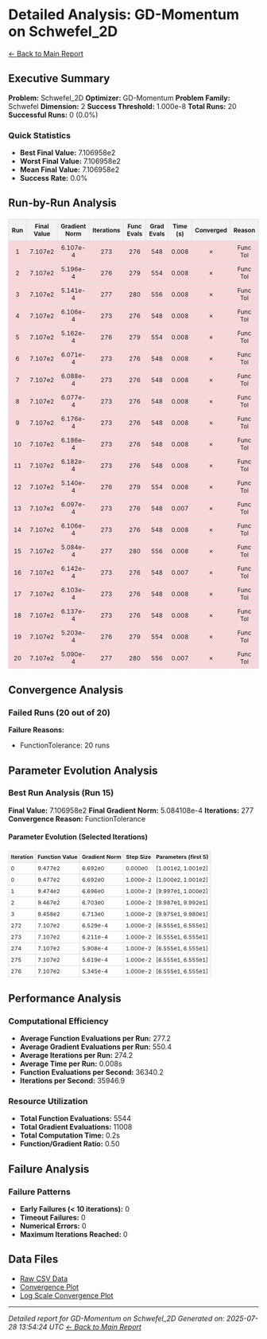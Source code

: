 # Detailed Analysis: GD-Momentum on Schwefel_2D
[← Back to Main Report](benchmark_report.md)
## Executive Summary
**Problem:** Schwefel_2D
**Optimizer:** GD-Momentum
**Problem Family:** Schwefel
**Dimension:** 2
**Success Threshold:** 1.000e-8
**Total Runs:** 20
**Successful Runs:** 0 (0.0%)

### Quick Statistics
* **Best Final Value:** 7.106958e2
* **Worst Final Value:** 7.106958e2
* **Mean Final Value:** 7.106958e2
* **Success Rate:** 0.0%


## Run-by-Run Analysis
<table style="border-collapse: collapse; width: 100%; margin: 20px 0; font-size: 12px;">
<tr style="background-color: #f2f2f2;">
<th style="border: 1px solid #ddd; padding: 6px; text-align: center;">Run</th>
<th style="border: 1px solid #ddd; padding: 6px; text-align: center;">Final Value</th>
<th style="border: 1px solid #ddd; padding: 6px; text-align: center;">Gradient Norm</th>
<th style="border: 1px solid #ddd; padding: 6px; text-align: center;">Iterations</th>
<th style="border: 1px solid #ddd; padding: 6px; text-align: center;">Func Evals</th>
<th style="border: 1px solid #ddd; padding: 6px; text-align: center;">Grad Evals</th>
<th style="border: 1px solid #ddd; padding: 6px; text-align: center;">Time (s)</th>
<th style="border: 1px solid #ddd; padding: 6px; text-align: center;">Converged</th>
<th style="border: 1px solid #ddd; padding: 6px; text-align: center;">Reason</th>
</tr>
<tr style="background-color: #f8d7da;">
<td style="border: 1px solid #ddd; padding: 6px; text-align: center;">1</td>
<td style="border: 1px solid #ddd; padding: 6px; text-align: center;">7.107e2</td>
<td style="border: 1px solid #ddd; padding: 6px; text-align: center;">6.107e-4</td>
<td style="border: 1px solid #ddd; padding: 6px; text-align: center;">273</td>
<td style="border: 1px solid #ddd; padding: 6px; text-align: center;">276</td>
<td style="border: 1px solid #ddd; padding: 6px; text-align: center;">548</td>
<td style="border: 1px solid #ddd; padding: 6px; text-align: center;">0.008</td>
<td style="border: 1px solid #ddd; padding: 6px; text-align: center;">✗</td>
<td style="border: 1px solid #ddd; padding: 6px; text-align: center;">Func Tol</td>
</tr>
<tr style="background-color: #f8d7da;">
<td style="border: 1px solid #ddd; padding: 6px; text-align: center;">2</td>
<td style="border: 1px solid #ddd; padding: 6px; text-align: center;">7.107e2</td>
<td style="border: 1px solid #ddd; padding: 6px; text-align: center;">5.196e-4</td>
<td style="border: 1px solid #ddd; padding: 6px; text-align: center;">276</td>
<td style="border: 1px solid #ddd; padding: 6px; text-align: center;">279</td>
<td style="border: 1px solid #ddd; padding: 6px; text-align: center;">554</td>
<td style="border: 1px solid #ddd; padding: 6px; text-align: center;">0.008</td>
<td style="border: 1px solid #ddd; padding: 6px; text-align: center;">✗</td>
<td style="border: 1px solid #ddd; padding: 6px; text-align: center;">Func Tol</td>
</tr>
<tr style="background-color: #f8d7da;">
<td style="border: 1px solid #ddd; padding: 6px; text-align: center;">3</td>
<td style="border: 1px solid #ddd; padding: 6px; text-align: center;">7.107e2</td>
<td style="border: 1px solid #ddd; padding: 6px; text-align: center;">5.141e-4</td>
<td style="border: 1px solid #ddd; padding: 6px; text-align: center;">277</td>
<td style="border: 1px solid #ddd; padding: 6px; text-align: center;">280</td>
<td style="border: 1px solid #ddd; padding: 6px; text-align: center;">556</td>
<td style="border: 1px solid #ddd; padding: 6px; text-align: center;">0.008</td>
<td style="border: 1px solid #ddd; padding: 6px; text-align: center;">✗</td>
<td style="border: 1px solid #ddd; padding: 6px; text-align: center;">Func Tol</td>
</tr>
<tr style="background-color: #f8d7da;">
<td style="border: 1px solid #ddd; padding: 6px; text-align: center;">4</td>
<td style="border: 1px solid #ddd; padding: 6px; text-align: center;">7.107e2</td>
<td style="border: 1px solid #ddd; padding: 6px; text-align: center;">6.106e-4</td>
<td style="border: 1px solid #ddd; padding: 6px; text-align: center;">273</td>
<td style="border: 1px solid #ddd; padding: 6px; text-align: center;">276</td>
<td style="border: 1px solid #ddd; padding: 6px; text-align: center;">548</td>
<td style="border: 1px solid #ddd; padding: 6px; text-align: center;">0.008</td>
<td style="border: 1px solid #ddd; padding: 6px; text-align: center;">✗</td>
<td style="border: 1px solid #ddd; padding: 6px; text-align: center;">Func Tol</td>
</tr>
<tr style="background-color: #f8d7da;">
<td style="border: 1px solid #ddd; padding: 6px; text-align: center;">5</td>
<td style="border: 1px solid #ddd; padding: 6px; text-align: center;">7.107e2</td>
<td style="border: 1px solid #ddd; padding: 6px; text-align: center;">5.162e-4</td>
<td style="border: 1px solid #ddd; padding: 6px; text-align: center;">276</td>
<td style="border: 1px solid #ddd; padding: 6px; text-align: center;">279</td>
<td style="border: 1px solid #ddd; padding: 6px; text-align: center;">554</td>
<td style="border: 1px solid #ddd; padding: 6px; text-align: center;">0.008</td>
<td style="border: 1px solid #ddd; padding: 6px; text-align: center;">✗</td>
<td style="border: 1px solid #ddd; padding: 6px; text-align: center;">Func Tol</td>
</tr>
<tr style="background-color: #f8d7da;">
<td style="border: 1px solid #ddd; padding: 6px; text-align: center;">6</td>
<td style="border: 1px solid #ddd; padding: 6px; text-align: center;">7.107e2</td>
<td style="border: 1px solid #ddd; padding: 6px; text-align: center;">6.071e-4</td>
<td style="border: 1px solid #ddd; padding: 6px; text-align: center;">273</td>
<td style="border: 1px solid #ddd; padding: 6px; text-align: center;">276</td>
<td style="border: 1px solid #ddd; padding: 6px; text-align: center;">548</td>
<td style="border: 1px solid #ddd; padding: 6px; text-align: center;">0.008</td>
<td style="border: 1px solid #ddd; padding: 6px; text-align: center;">✗</td>
<td style="border: 1px solid #ddd; padding: 6px; text-align: center;">Func Tol</td>
</tr>
<tr style="background-color: #f8d7da;">
<td style="border: 1px solid #ddd; padding: 6px; text-align: center;">7</td>
<td style="border: 1px solid #ddd; padding: 6px; text-align: center;">7.107e2</td>
<td style="border: 1px solid #ddd; padding: 6px; text-align: center;">6.088e-4</td>
<td style="border: 1px solid #ddd; padding: 6px; text-align: center;">273</td>
<td style="border: 1px solid #ddd; padding: 6px; text-align: center;">276</td>
<td style="border: 1px solid #ddd; padding: 6px; text-align: center;">548</td>
<td style="border: 1px solid #ddd; padding: 6px; text-align: center;">0.008</td>
<td style="border: 1px solid #ddd; padding: 6px; text-align: center;">✗</td>
<td style="border: 1px solid #ddd; padding: 6px; text-align: center;">Func Tol</td>
</tr>
<tr style="background-color: #f8d7da;">
<td style="border: 1px solid #ddd; padding: 6px; text-align: center;">8</td>
<td style="border: 1px solid #ddd; padding: 6px; text-align: center;">7.107e2</td>
<td style="border: 1px solid #ddd; padding: 6px; text-align: center;">6.077e-4</td>
<td style="border: 1px solid #ddd; padding: 6px; text-align: center;">273</td>
<td style="border: 1px solid #ddd; padding: 6px; text-align: center;">276</td>
<td style="border: 1px solid #ddd; padding: 6px; text-align: center;">548</td>
<td style="border: 1px solid #ddd; padding: 6px; text-align: center;">0.008</td>
<td style="border: 1px solid #ddd; padding: 6px; text-align: center;">✗</td>
<td style="border: 1px solid #ddd; padding: 6px; text-align: center;">Func Tol</td>
</tr>
<tr style="background-color: #f8d7da;">
<td style="border: 1px solid #ddd; padding: 6px; text-align: center;">9</td>
<td style="border: 1px solid #ddd; padding: 6px; text-align: center;">7.107e2</td>
<td style="border: 1px solid #ddd; padding: 6px; text-align: center;">6.176e-4</td>
<td style="border: 1px solid #ddd; padding: 6px; text-align: center;">273</td>
<td style="border: 1px solid #ddd; padding: 6px; text-align: center;">276</td>
<td style="border: 1px solid #ddd; padding: 6px; text-align: center;">548</td>
<td style="border: 1px solid #ddd; padding: 6px; text-align: center;">0.008</td>
<td style="border: 1px solid #ddd; padding: 6px; text-align: center;">✗</td>
<td style="border: 1px solid #ddd; padding: 6px; text-align: center;">Func Tol</td>
</tr>
<tr style="background-color: #f8d7da;">
<td style="border: 1px solid #ddd; padding: 6px; text-align: center;">10</td>
<td style="border: 1px solid #ddd; padding: 6px; text-align: center;">7.107e2</td>
<td style="border: 1px solid #ddd; padding: 6px; text-align: center;">6.186e-4</td>
<td style="border: 1px solid #ddd; padding: 6px; text-align: center;">273</td>
<td style="border: 1px solid #ddd; padding: 6px; text-align: center;">276</td>
<td style="border: 1px solid #ddd; padding: 6px; text-align: center;">548</td>
<td style="border: 1px solid #ddd; padding: 6px; text-align: center;">0.008</td>
<td style="border: 1px solid #ddd; padding: 6px; text-align: center;">✗</td>
<td style="border: 1px solid #ddd; padding: 6px; text-align: center;">Func Tol</td>
</tr>
<tr style="background-color: #f8d7da;">
<td style="border: 1px solid #ddd; padding: 6px; text-align: center;">11</td>
<td style="border: 1px solid #ddd; padding: 6px; text-align: center;">7.107e2</td>
<td style="border: 1px solid #ddd; padding: 6px; text-align: center;">6.182e-4</td>
<td style="border: 1px solid #ddd; padding: 6px; text-align: center;">273</td>
<td style="border: 1px solid #ddd; padding: 6px; text-align: center;">276</td>
<td style="border: 1px solid #ddd; padding: 6px; text-align: center;">548</td>
<td style="border: 1px solid #ddd; padding: 6px; text-align: center;">0.008</td>
<td style="border: 1px solid #ddd; padding: 6px; text-align: center;">✗</td>
<td style="border: 1px solid #ddd; padding: 6px; text-align: center;">Func Tol</td>
</tr>
<tr style="background-color: #f8d7da;">
<td style="border: 1px solid #ddd; padding: 6px; text-align: center;">12</td>
<td style="border: 1px solid #ddd; padding: 6px; text-align: center;">7.107e2</td>
<td style="border: 1px solid #ddd; padding: 6px; text-align: center;">5.140e-4</td>
<td style="border: 1px solid #ddd; padding: 6px; text-align: center;">276</td>
<td style="border: 1px solid #ddd; padding: 6px; text-align: center;">279</td>
<td style="border: 1px solid #ddd; padding: 6px; text-align: center;">554</td>
<td style="border: 1px solid #ddd; padding: 6px; text-align: center;">0.008</td>
<td style="border: 1px solid #ddd; padding: 6px; text-align: center;">✗</td>
<td style="border: 1px solid #ddd; padding: 6px; text-align: center;">Func Tol</td>
</tr>
<tr style="background-color: #f8d7da;">
<td style="border: 1px solid #ddd; padding: 6px; text-align: center;">13</td>
<td style="border: 1px solid #ddd; padding: 6px; text-align: center;">7.107e2</td>
<td style="border: 1px solid #ddd; padding: 6px; text-align: center;">6.097e-4</td>
<td style="border: 1px solid #ddd; padding: 6px; text-align: center;">273</td>
<td style="border: 1px solid #ddd; padding: 6px; text-align: center;">276</td>
<td style="border: 1px solid #ddd; padding: 6px; text-align: center;">548</td>
<td style="border: 1px solid #ddd; padding: 6px; text-align: center;">0.007</td>
<td style="border: 1px solid #ddd; padding: 6px; text-align: center;">✗</td>
<td style="border: 1px solid #ddd; padding: 6px; text-align: center;">Func Tol</td>
</tr>
<tr style="background-color: #f8d7da;">
<td style="border: 1px solid #ddd; padding: 6px; text-align: center;">14</td>
<td style="border: 1px solid #ddd; padding: 6px; text-align: center;">7.107e2</td>
<td style="border: 1px solid #ddd; padding: 6px; text-align: center;">6.106e-4</td>
<td style="border: 1px solid #ddd; padding: 6px; text-align: center;">273</td>
<td style="border: 1px solid #ddd; padding: 6px; text-align: center;">276</td>
<td style="border: 1px solid #ddd; padding: 6px; text-align: center;">548</td>
<td style="border: 1px solid #ddd; padding: 6px; text-align: center;">0.008</td>
<td style="border: 1px solid #ddd; padding: 6px; text-align: center;">✗</td>
<td style="border: 1px solid #ddd; padding: 6px; text-align: center;">Func Tol</td>
</tr>
<tr style="background-color: #f8d7da;">
<td style="border: 1px solid #ddd; padding: 6px; text-align: center;">15</td>
<td style="border: 1px solid #ddd; padding: 6px; text-align: center;">7.107e2</td>
<td style="border: 1px solid #ddd; padding: 6px; text-align: center;">5.084e-4</td>
<td style="border: 1px solid #ddd; padding: 6px; text-align: center;">277</td>
<td style="border: 1px solid #ddd; padding: 6px; text-align: center;">280</td>
<td style="border: 1px solid #ddd; padding: 6px; text-align: center;">556</td>
<td style="border: 1px solid #ddd; padding: 6px; text-align: center;">0.008</td>
<td style="border: 1px solid #ddd; padding: 6px; text-align: center;">✗</td>
<td style="border: 1px solid #ddd; padding: 6px; text-align: center;">Func Tol</td>
</tr>
<tr style="background-color: #f8d7da;">
<td style="border: 1px solid #ddd; padding: 6px; text-align: center;">16</td>
<td style="border: 1px solid #ddd; padding: 6px; text-align: center;">7.107e2</td>
<td style="border: 1px solid #ddd; padding: 6px; text-align: center;">6.142e-4</td>
<td style="border: 1px solid #ddd; padding: 6px; text-align: center;">273</td>
<td style="border: 1px solid #ddd; padding: 6px; text-align: center;">276</td>
<td style="border: 1px solid #ddd; padding: 6px; text-align: center;">548</td>
<td style="border: 1px solid #ddd; padding: 6px; text-align: center;">0.007</td>
<td style="border: 1px solid #ddd; padding: 6px; text-align: center;">✗</td>
<td style="border: 1px solid #ddd; padding: 6px; text-align: center;">Func Tol</td>
</tr>
<tr style="background-color: #f8d7da;">
<td style="border: 1px solid #ddd; padding: 6px; text-align: center;">17</td>
<td style="border: 1px solid #ddd; padding: 6px; text-align: center;">7.107e2</td>
<td style="border: 1px solid #ddd; padding: 6px; text-align: center;">6.103e-4</td>
<td style="border: 1px solid #ddd; padding: 6px; text-align: center;">273</td>
<td style="border: 1px solid #ddd; padding: 6px; text-align: center;">276</td>
<td style="border: 1px solid #ddd; padding: 6px; text-align: center;">548</td>
<td style="border: 1px solid #ddd; padding: 6px; text-align: center;">0.008</td>
<td style="border: 1px solid #ddd; padding: 6px; text-align: center;">✗</td>
<td style="border: 1px solid #ddd; padding: 6px; text-align: center;">Func Tol</td>
</tr>
<tr style="background-color: #f8d7da;">
<td style="border: 1px solid #ddd; padding: 6px; text-align: center;">18</td>
<td style="border: 1px solid #ddd; padding: 6px; text-align: center;">7.107e2</td>
<td style="border: 1px solid #ddd; padding: 6px; text-align: center;">6.137e-4</td>
<td style="border: 1px solid #ddd; padding: 6px; text-align: center;">273</td>
<td style="border: 1px solid #ddd; padding: 6px; text-align: center;">276</td>
<td style="border: 1px solid #ddd; padding: 6px; text-align: center;">548</td>
<td style="border: 1px solid #ddd; padding: 6px; text-align: center;">0.008</td>
<td style="border: 1px solid #ddd; padding: 6px; text-align: center;">✗</td>
<td style="border: 1px solid #ddd; padding: 6px; text-align: center;">Func Tol</td>
</tr>
<tr style="background-color: #f8d7da;">
<td style="border: 1px solid #ddd; padding: 6px; text-align: center;">19</td>
<td style="border: 1px solid #ddd; padding: 6px; text-align: center;">7.107e2</td>
<td style="border: 1px solid #ddd; padding: 6px; text-align: center;">5.203e-4</td>
<td style="border: 1px solid #ddd; padding: 6px; text-align: center;">276</td>
<td style="border: 1px solid #ddd; padding: 6px; text-align: center;">279</td>
<td style="border: 1px solid #ddd; padding: 6px; text-align: center;">554</td>
<td style="border: 1px solid #ddd; padding: 6px; text-align: center;">0.008</td>
<td style="border: 1px solid #ddd; padding: 6px; text-align: center;">✗</td>
<td style="border: 1px solid #ddd; padding: 6px; text-align: center;">Func Tol</td>
</tr>
<tr style="background-color: #f8d7da;">
<td style="border: 1px solid #ddd; padding: 6px; text-align: center;">20</td>
<td style="border: 1px solid #ddd; padding: 6px; text-align: center;">7.107e2</td>
<td style="border: 1px solid #ddd; padding: 6px; text-align: center;">5.090e-4</td>
<td style="border: 1px solid #ddd; padding: 6px; text-align: center;">277</td>
<td style="border: 1px solid #ddd; padding: 6px; text-align: center;">280</td>
<td style="border: 1px solid #ddd; padding: 6px; text-align: center;">556</td>
<td style="border: 1px solid #ddd; padding: 6px; text-align: center;">0.007</td>
<td style="border: 1px solid #ddd; padding: 6px; text-align: center;">✗</td>
<td style="border: 1px solid #ddd; padding: 6px; text-align: center;">Func Tol</td>
</tr>
</table>

## Convergence Analysis

### Failed Runs (20 out of 20)

**Failure Reasons:**
- FunctionTolerance: 20 runs

## Parameter Evolution Analysis

### Best Run Analysis (Run 15)
**Final Value:** 7.106958e2
**Final Gradient Norm:** 5.084108e-4
**Iterations:** 277
**Convergence Reason:** FunctionTolerance

#### Parameter Evolution (Selected Iterations)

<table style="border-collapse: collapse; width: 100%; margin: 20px 0; font-size: 11px;">
<tr style="background-color: #f2f2f2;">
<th style="border: 1px solid #ddd; padding: 4px;">Iteration</th>
<th style="border: 1px solid #ddd; padding: 4px;">Function Value</th>
<th style="border: 1px solid #ddd; padding: 4px;">Gradient Norm</th>
<th style="border: 1px solid #ddd; padding: 4px;">Step Size</th>
<th style="border: 1px solid #ddd; padding: 4px;">Parameters (first 5)</th>
</tr>
<tr><td style="border: 1px solid #ddd; padding: 4px;">0</td><td style="border: 1px solid #ddd; padding: 4px;">9.477e2</td><td style="border: 1px solid #ddd; padding: 4px;">6.692e0</td><td style="border: 1px solid #ddd; padding: 4px;">0.000e0</td><td style="border: 1px solid #ddd; padding: 4px;">[1.001e2, 1.001e2]</td></tr>
<tr><td style="border: 1px solid #ddd; padding: 4px;">0</td><td style="border: 1px solid #ddd; padding: 4px;">9.477e2</td><td style="border: 1px solid #ddd; padding: 4px;">6.692e0</td><td style="border: 1px solid #ddd; padding: 4px;">1.000e-2</td><td style="border: 1px solid #ddd; padding: 4px;">[1.000e2, 1.001e2]</td></tr>
<tr><td style="border: 1px solid #ddd; padding: 4px;">1</td><td style="border: 1px solid #ddd; padding: 4px;">9.474e2</td><td style="border: 1px solid #ddd; padding: 4px;">6.696e0</td><td style="border: 1px solid #ddd; padding: 4px;">1.000e-2</td><td style="border: 1px solid #ddd; padding: 4px;">[9.997e1, 1.000e2]</td></tr>
<tr><td style="border: 1px solid #ddd; padding: 4px;">2</td><td style="border: 1px solid #ddd; padding: 4px;">9.467e2</td><td style="border: 1px solid #ddd; padding: 4px;">6.703e0</td><td style="border: 1px solid #ddd; padding: 4px;">1.000e-2</td><td style="border: 1px solid #ddd; padding: 4px;">[9.987e1, 9.992e1]</td></tr>
<tr><td style="border: 1px solid #ddd; padding: 4px;">3</td><td style="border: 1px solid #ddd; padding: 4px;">9.458e2</td><td style="border: 1px solid #ddd; padding: 4px;">6.713e0</td><td style="border: 1px solid #ddd; padding: 4px;">1.000e-2</td><td style="border: 1px solid #ddd; padding: 4px;">[9.975e1, 9.980e1]</td></tr>
<tr><td style="border: 1px solid #ddd; padding: 4px;">272</td><td style="border: 1px solid #ddd; padding: 4px;">7.107e2</td><td style="border: 1px solid #ddd; padding: 4px;">6.529e-4</td><td style="border: 1px solid #ddd; padding: 4px;">1.000e-2</td><td style="border: 1px solid #ddd; padding: 4px;">[6.555e1, 6.555e1]</td></tr>
<tr><td style="border: 1px solid #ddd; padding: 4px;">273</td><td style="border: 1px solid #ddd; padding: 4px;">7.107e2</td><td style="border: 1px solid #ddd; padding: 4px;">6.211e-4</td><td style="border: 1px solid #ddd; padding: 4px;">1.000e-2</td><td style="border: 1px solid #ddd; padding: 4px;">[6.555e1, 6.555e1]</td></tr>
<tr><td style="border: 1px solid #ddd; padding: 4px;">274</td><td style="border: 1px solid #ddd; padding: 4px;">7.107e2</td><td style="border: 1px solid #ddd; padding: 4px;">5.908e-4</td><td style="border: 1px solid #ddd; padding: 4px;">1.000e-2</td><td style="border: 1px solid #ddd; padding: 4px;">[6.555e1, 6.555e1]</td></tr>
<tr><td style="border: 1px solid #ddd; padding: 4px;">275</td><td style="border: 1px solid #ddd; padding: 4px;">7.107e2</td><td style="border: 1px solid #ddd; padding: 4px;">5.619e-4</td><td style="border: 1px solid #ddd; padding: 4px;">1.000e-2</td><td style="border: 1px solid #ddd; padding: 4px;">[6.555e1, 6.555e1]</td></tr>
<tr><td style="border: 1px solid #ddd; padding: 4px;">276</td><td style="border: 1px solid #ddd; padding: 4px;">7.107e2</td><td style="border: 1px solid #ddd; padding: 4px;">5.345e-4</td><td style="border: 1px solid #ddd; padding: 4px;">1.000e-2</td><td style="border: 1px solid #ddd; padding: 4px;">[6.555e1, 6.555e1]</td></tr>
</table>

## Performance Analysis

### Computational Efficiency
- **Average Function Evaluations per Run:** 277.2
- **Average Gradient Evaluations per Run:** 550.4
- **Average Iterations per Run:** 274.2
- **Average Time per Run:** 0.008s
- **Function Evaluations per Second:** 36340.2
- **Iterations per Second:** 35946.9
### Resource Utilization
- **Total Function Evaluations:** 5544
- **Total Gradient Evaluations:** 11008
- **Total Computation Time:** 0.2s
- **Function/Gradient Ratio:** 0.50
## Failure Analysis

### Failure Patterns
- **Early Failures (< 10 iterations):** 0
- **Timeout Failures:** 0
- **Numerical Errors:** 0
- **Maximum Iterations Reached:** 0


## Data Files
* [Raw CSV Data](problems/Schwefel_2D_results.csv)
* [Convergence Plot](convergence_Schwefel_2D.png)
* [Log Scale Convergence Plot](convergence_Schwefel_2D_log.png)


---
*Detailed report for GD-Momentum on Schwefel_2D*
*Generated on: 2025-07-28 13:54:24 UTC*
*[← Back to Main Report](benchmark_report.md)*
